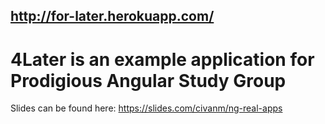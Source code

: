 ## http://for-later.herokuapp.com/
# 4Later is an example application for Prodigious Angular Study Group

Slides can be found here:
https://slides.com/civanm/ng-real-apps
